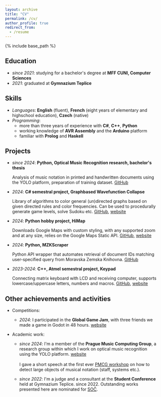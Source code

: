 ```yaml
---
layout: archive
title: "CV"
permalink: /cv/
author_profile: true
redirect_from:
  - /resume
---
```


{% include base_path %}

## Education

* *since 2021*: studying for a bachelor's degree at **MFF CUNI, Computer Sciences**
* *2021*: graduated at **Gymnazium Teplice**

## Skills

* *Languages*: **English** (fluent), **French** (eight years of elementary and highschool education), **Czech** (native)
* *Programming*: 
  * more than three years of experience with **C#**, **C++**, **Python**
  * working knowledge of **AVR Assembly** and the **Arduino** platform
  * familiar with **Prolog** and **Haskell**

## Projects

- *since 2024*: **Python, Optical Music Recognition research, bachelor's thesis**
  
  Analysis of music notation in printed and handwritten documents using the YOLO platform, preparation of training dataset.
  [GitHub](https://github.com/v-dvorak/omr-layout-analysis)

- *2024*: **C# semestral project, Graphbased Wavefunction Collapse**
  
  Library of algorithms to color general (un)directed graphs based on given directed rules and color frequencies. Can be used to procedurally generate game levels, solve Sudoku etc.
  [GitHub](https://github.com/v-dvorak/graphbased-wfc), [website](https://v-dvorak.github.io/projects/gbwfc/en/)

- *2024*: **Python hobby project, HiMap**

  Downloads Google Maps with custom styling, with any supported zoom and at any size, relies on the Google Maps Static API.
  [GitHub](https://github.com/v-dvorak/HiMap), [website](https://v-dvorak.github.io/projects/himap/en/)

- *2024*: **Python, MZKScraper**

  Python API wrapper that automates retrieval of document IDs matching user-specified query from Moravska Zemska Knihovna.
  [GitHub](https://github.com/v-dvorak/mzkscraper/)

- *2023-2024*: **C++, Atmel semestral project, Keypad**

  Connecting matrix keyboard with LCD and receiving computer, supports lowercase/uppercase letters, numbers and macros.
  [GitHub](https://github.com/v-dvorak/arduino-keypad), [website](https://v-dvorak.github.io/projects/keypad/en/)

## Other achievements and activities

- Competitions:
  - *2024*: I participated in the **Global Game Jam**, with three friends we made a game in Godot in 48 hours. [website](https://globalgamejam.org/games/2024/happy-mix-9)

- Academic work:
  - *since 2024*: I'm a member of the **Prague Music Computing Group**, a research group within which I work on optical music recognition using the YOLO platform. [website](https://ufal.mff.cuni.cz/prague-music-computing-group)<br><br>
  I gave a short speech at the first ever [PMCG workshop](https://ufal.mff.cuni.cz/events/prague-music-computing-group-workshop) on how to detect large objects of musical notation (staff, systems etc.).

  - *since 2022*: I'm a judge and a consultant at the **Student Conference** held at Gymnazium Teplice. since 2022. Outstanding works presented here are nominated for [SOČ](https://www.soc.cz/).
